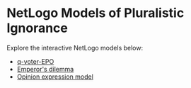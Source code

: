 # NetLogo Models of Pluralistic Ignorance

Explore the interactive NetLogo models below:

- [q-voter-EPO](q-voter-EPO/)
- [Emperor's dilemma](emperors-dilemma/)
- [Opinion expression model](opinion-expression/)